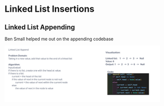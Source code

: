 # Linked List Insertions

## Linked List Appending

Ben Small helped me out on the appending codebase

![Linked List Append Whiteboard](linked_list_append.png)
